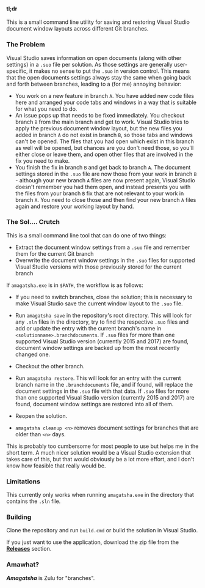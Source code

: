 #### tl;dr

This is a small command line utility for saving and restoring Visual Studio document window layouts across different Git branches.


### The Problem

Visual Studio saves information on open documents (along with other settings) in a `.suo` file per solution. As those settings are generally user-specific, it makes no sense to put the `.suo` in version control. This means that the open documents settings always stay the same when going back and forth between branches, leading to a (for me) annoying behavior:

- You work on a new feature in branch `A`. You have added new code files here and arranged your code tabs and windows in a way that is suitable for what you need to do.
- An issue pops up that needs to be fixed immediately. You checkout branch `B` from the main branch and get to work. Visual Studio tries to apply the previous document window layout, but the new files you added in branch `A` do not exist in branch `B`, so those tabs and windows can't be opened. The files that you had open which exist in this branch as well will be opened, but chances are you don't need those, so you'll either close or leave them, and open other files that are involved in the fix you need to make.
- You finish the fix in branch `B` and get back to branch `A`. The document settings stored in the `.suo` file are now those from your work in branch `B` - although your new branch `A` files are now present again, Visual Studio doesn't remember you had them open, and instead presents you with the files from your branch `B` fix that are not relevant to your work in branch `A`. You need to close those and then find your new branch `A` files again and restore your working layout by hand.

### The Sol.... Crutch

This is a small command line tool that can do one of two things:

- Extract the document window settings from a `.suo` file and remember them for the current Git branch
- Overwrite the document window settings in the `.suo` files for supported Visual Studio versions with those previously stored for the current branch

If `amagatsha.exe` is in `$PATH`, the workflow is as follows:

- If you need to switch branches, close the solution; this is necessary to make Visual Studio save the current window layout to the `.suo` file.
- Run `amagatsha save` in the repository's root directory. This will look for any `.sln` files in the directory, try to find the respective `.suo` files and add or update the entry with the current branch's name in `<solutionname>.branchdocuments`. If `.suo` files for more than one supported Visual Studio version (currently 2015 and 2017) are found, document window settings are backed up from the most recently changed one.
- Checkout the other branch.
- Run `amagatsha restore`. This will look for an entry with the current branch name in the `.branchdocuments` file, and if found, will replace the document settings in the `.suo` file with that data. If `.suo` files for more than one supported Visual Studio version (currently 2015 and 2017) are found, document window settings are restored into all of them.
- Reopen the solution.

- `amagatsha cleanup <n>` removes document settings for branches that are older than `<n>` days.

This is probably too cumbersome for most people to use but helps me in the short term. A much nicer solution would be a Visual Studio extension that takes care of this, but that would obviously be a lot more effort, and I don't know how feasible that really would be.


### Limitations

This currently only works when running `amagatsha.exe` in the directory that contains the `.sln` file.

### Building

Clone the repository and run `build.cmd` or build the solution in Visual Studio.

If you just want to use the application, download the zip file from the [**Releases**](https://github.com/TeaDrivenDev/Amagatsha/releases) section.


### Amawhat?

***Amagatsha*** is Zulu for "branches".